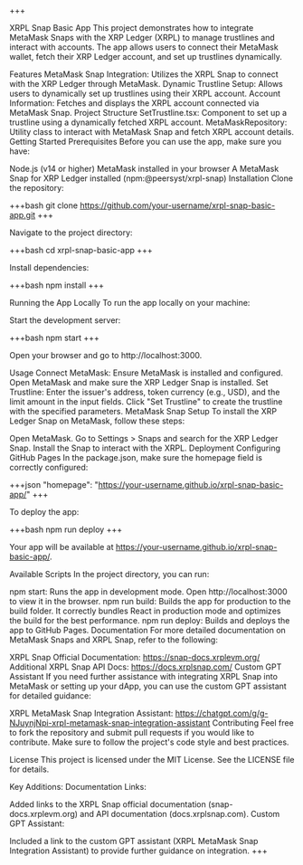 +++

XRPL Snap Basic App
This project demonstrates how to integrate MetaMask Snaps with the XRP Ledger (XRPL) to manage trustlines and interact with accounts. The app allows users to connect their MetaMask wallet, fetch their XRP Ledger account, and set up trustlines dynamically.

Features
MetaMask Snap Integration: Utilizes the XRPL Snap to connect with the XRP Ledger through MetaMask.
Dynamic Trustline Setup: Allows users to dynamically set up trustlines using their XRPL account.
Account Information: Fetches and displays the XRPL account connected via MetaMask Snap.
Project Structure
SetTrustline.tsx: Component to set up a trustline using a dynamically fetched XRPL account.
MetaMaskRepository: Utility class to interact with MetaMask Snap and fetch XRPL account details.
Getting Started
Prerequisites
Before you can use the app, make sure you have:

Node.js (v14 or higher)
MetaMask installed in your browser
A MetaMask Snap for XRP Ledger installed (npm:@peersyst/xrpl-snap)
Installation
Clone the repository:

+++bash git clone https://github.com/your-username/xrpl-snap-basic-app.git +++

Navigate to the project directory:

+++bash cd xrpl-snap-basic-app +++

Install dependencies:

+++bash npm install +++

Running the App Locally
To run the app locally on your machine:

Start the development server:

+++bash npm start +++

Open your browser and go to http://localhost:3000.

Usage
Connect MetaMask: Ensure MetaMask is installed and configured. Open MetaMask and make sure the XRP Ledger Snap is installed.
Set Trustline:
Enter the issuer's address, token currency (e.g., USD), and the limit amount in the input fields.
Click "Set Trustline" to create the trustline with the specified parameters.
MetaMask Snap Setup
To install the XRP Ledger Snap on MetaMask, follow these steps:

Open MetaMask.
Go to Settings > Snaps and search for the XRP Ledger Snap.
Install the Snap to interact with the XRPL.
Deployment
Configuring GitHub Pages
In the package.json, make sure the homepage field is correctly configured:

+++json "homepage": "https://your-username.github.io/xrpl-snap-basic-app/" +++

To deploy the app:

+++bash npm run deploy +++

Your app will be available at https://your-username.github.io/xrpl-snap-basic-app/.

Available Scripts
In the project directory, you can run:

npm start: Runs the app in development mode. Open http://localhost:3000 to view it in the browser.
npm run build: Builds the app for production to the build folder. It correctly bundles React in production mode and optimizes the build for the best performance.
npm run deploy: Builds and deploys the app to GitHub Pages.
Documentation
For more detailed documentation on MetaMask Snaps and XRPL Snap, refer to the following:

XRPL Snap Official Documentation: https://snap-docs.xrplevm.org/
Additional XRPL Snap API Docs: https://docs.xrplsnap.com/
Custom GPT Assistant
If you need further assistance with integrating XRPL Snap into MetaMask or setting up your dApp, you can use the custom GPT assistant for detailed guidance:

XRPL MetaMask Snap Integration Assistant: https://chatgpt.com/g/g-NJuynjNpi-xrpl-metamask-snap-integration-assistant
Contributing
Feel free to fork the repository and submit pull requests if you would like to contribute. Make sure to follow the project's code style and best practices.

License
This project is licensed under the MIT License. See the LICENSE file for details.

Key Additions:
Documentation Links:

Added links to the XRPL Snap official documentation (snap-docs.xrplevm.org) and API documentation (docs.xrplsnap.com).
Custom GPT Assistant:

Included a link to the custom GPT assistant (XRPL MetaMask Snap Integration Assistant) to provide further guidance on integration. +++
